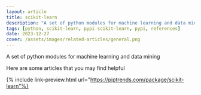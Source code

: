 ```yaml
---
layout: article
title: scikit-learn
description: "A set of python modules for machine learning and data mining"
tags: [python, scikit-learn, pypi scikit-learn, pypi, references]
date: 2023-12-27
cover: /assets/images/related-articles/general.png
---
```


A set of python modules for machine learning and data mining

Here are some articles that you may find helpful

{% include link-preview.html url="https://piptrends.com/package/scikit-learn"%}